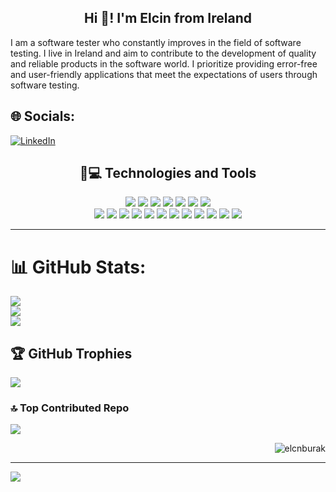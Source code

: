 <h2 align="center">Hi 👋! I'm Elcin from Ireland</h2>
I am a software tester who constantly improves in the field of software testing. I live in Ireland and aim to contribute to the development of quality and reliable products in the software world. I prioritize providing error-free and user-friendly applications that meet the expectations of users through software testing.

## 🌐 Socials:
[![LinkedIn](https://img.shields.io/badge/LinkedIn-%230077B5.svg?logo=linkedin&logoColor=white)](https://www.linkedin.com/in/elcnburak/) 

<h2 align="center"> 🔭💻  Technologies and Tools</h2>
<p align="center">

<img src="https://img.shields.io/badge/Jira-white?style=for-the-badge&logo=jira&logoColor=blue"/>
<img src="https://img.shields.io/badge/SELENIUM-white?style=for-the-badge&logo=Selenium"/>
<img src="https://img.shields.io/badge/POSTMAN-white?style=for-the-badge&logo=Postman"/>
<img src="https://img.shields.io/badge/CUCUMBER-white?style=for-the-badge&logo=Cucumber"/>
<img src="https://img.shields.io/badge/MySQL-white?style=for-the-badge&logo=MySQL&logoColor=black"/>
<img src="https://img.shields.io/badge/Git-white?style=for-the-badge&logo=git&logoColor=black"/>
<img src="https://img.shields.io/badge/Jenkins-white?style=for-the-badge&logo=Jenkins&logoColor=red"/>

<br>

<img src="https://img.shields.io/badge/JAVA-grey?style=for-the-badge&logo=java"/>
<img src="https://img.shields.io/badge/TestNG-grey?style=for-the-badge&logo=testng&logoColor=14354C"/>
<img src="https://img.shields.io/badge/Maven-grey?style=for-the-badge&logo=maven&logoColor=white"/>
<img src="https://img.shields.io/badge/HTML-grey?style=for-the-badge&logo=HTML&logoColor=white"/>
<img src="https://img.shields.io/badge/CSS-grey?style=for-the-badge&logo=CSS&logoColor=white"/>
<img src="https://img.shields.io/badge/RESTful API-grey?style=for-the-badge&logo=RESTfulAPI&logoColor=white"/>
<img src="https://img.shields.io/badge/JDBC-grey?style=for-the-badge&logo=JDBC&logoColor=black"/>
<img src="https://img.shields.io/badge/IntelliJ IDE-grey?style=for-the-badge&logo=lntelliJ&logoColor=black"/>
<img src="https://img.shields.io/badge/Manual Testing-grey?style=for-the-badge&logo=lntelliJ&logoColor=black"/>
<img src="https://img.shields.io/badge/Scrum-grey?style=for-the-badge&logo=Scrum&logoColor=black"/>
<img src="https://img.shields.io/badge/SDLC-grey?style=for-the-badge&logo=Scrum&logoColor=black"/>
<img src="https://img.shields.io/badge/STLC-grey?style=for-the-badge&logo=Scrum&logoColor=black"/>
<hr>

# 📊 GitHub Stats:
![](https://github-readme-stats.vercel.app/api?username=elcnburak&theme=react&hide_border=false&include_all_commits=true&count_private=true)<br/>
![](https://github-readme-streak-stats.herokuapp.com/?user=elcnburak&theme=react&hide_border=false)<br/>
![](https://github-readme-stats.vercel.app/api/top-langs/?username=elcnburak&theme=react&hide_border=false&include_all_commits=true&count_private=true&layout=compact)

## 🏆 GitHub Trophies
![](https://github-profile-trophy.vercel.app/?username=elcnburak&theme=radical&no-frame=false&no-bg=true&margin-w=4)

### 🔝 Top Contributed Repo
![](https://github-contributor-stats.vercel.app/api?username=elcnburak&limit=5&theme=radical&combine_all_yearly_contributions=true)

<p align="right"> <img src="https://komarev.com/ghpvc/?username=elcnburak&label=Profile%20views&color=0e75b6&style=for-the-badge" alt="elcnburak" /> </p>

---
[![](https://visitcount.itsvg.in/api?id=elcnburak&icon=0&color=0)](https://visitcount.itsvg.in)

<!-- Proudly created with GPRM ( https://gprm.itsvg.in ) -->
